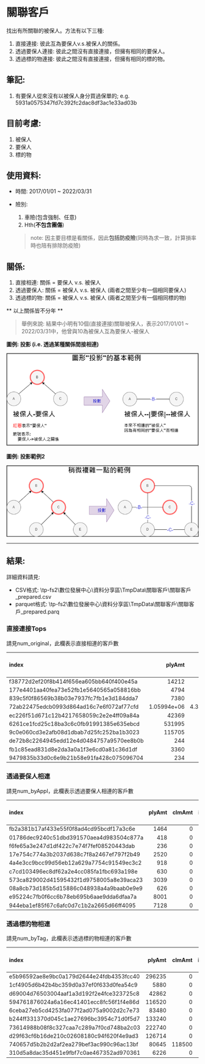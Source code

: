 # 關聯客戶

找出有所關聯的被保人。方法有以下三種:
1. 直接連接: 彼此互為要保人v.s.被保人的關係。
2. 透過要保人連接: 彼此之間沒有直接連接，但擁有相同的要保人。
3. 透過標的物連接: 彼此之間沒有直接連接，但擁有相同的標的物。

## 筆記:
1. 有要保人從來沒有以被保人身分買過保單的; e.g. 5931a0575347fd7c392fc2dac8df3ac1e33ad03b

## 目前考慮:

1. 被保人
2. 要保人
3. 標的物

## 使用資料:

* 時間:
	2017/01/01 ~ 2022/03/31

* 險別:
	1. 車險(包含強制、任意)
	2. Hth(**不包含團傷**) 
	> note: 因主要目標是看關係，因此**包括防疫險**(同時為求一致，計算損率時也陪有排除防疫險)

## 關係:

1. 直接相連: 關係 = 要保人 v.s. 被保人
2. 透過要保人: 關係 = 被保人 v.s. 被保人 (兩者之間至少有一個相同要保人)
3. 透過標的物: 關係 = 被保人 v.s. 被保人 (兩者之間至少有一個相同標的物)

** 以上關係皆不分年 **
> 舉例來說: 結果中小明有10個(直接連接)關聯被保人，表示2017/01/01 ~ 2022/03/31中，他曾與10為被保人互為要保人-被保人


**圖例: 投影 (i.e. 透過某種關係間接相連)**

![alt network_intro](./img/說明/投影圖說明.drawio.png)


**圖例: 投影範例2**

![alt network_intro](./img/說明/投影圖說明2.drawio.png)


---

## 結果:

詳細資料請見: 

- CSV格式: \\tp-fs2\數位發展中心\資料分享區\TmpData\關聯客戶\關聯客戶_prepared.csv
- parquet格式: \\tp-fs2\數位發展中心\資料分享區\TmpData\關聯客戶\關聯客戶_prepared.parq


### 直接連接Tops

請見num_original，此欄表示直接相連的客戶數

| index                                    |           plyAmt |           clmAmt |   ipolicy |   clmed_iply |   num_original |   num_byAppl |   num_byTag |   clm_rate |   clm_ratio |   plyAmt_直接連接 |   clmAmt_直接連接 |   ipolicy_直接連接 |   clmed_iply_直接連接 |   clm_rate_直接連接 |   clm_ratio_直接連接 |   plyAmt_通過標的物 |   clmAmt_通過標的物 |   ipolicy_通過標的物 |   clmed_iply_通過標的物 |   clm_rate_通過標的物 |   clm_ratio_通過標的物 |   plyAmt_通過要保 |   clmAmt_通過要保 |   ipolicy_通過要保 |   clmed_iply_通過要保 |   clm_rate_通過要保 |   clm_ratio_通過要保 |                                                                              
|:-----------------------------------------|-----------------:|-----------------:|----------:|-------------:|---------------:|-------------:|------------:|-----------:|------------:|------------------:|------------------:|-------------------:|----------------------:|--------------------:|---------------------:|--------------------:|--------------------:|---------------------:|------------------------:|----------------------:|-----------------------:|------------------:|------------------:|-------------------:|----------------------:|--------------------:|---------------------:|
| f38772d2ef20f8b414f656ea605bb640f400e45a |  14212           |      0           |       116 |            0 |           1150 |         1609 |           1 |   0        |   0         |       7.69403e+06 |       2.88564e+06 |              16215 |                    95 |            0.375049 |           0.00585877 |                   0 |                   0 |                    0 |                       0 |                   nan |                    nan |       1.21848e+07 |       7.37385e+06 |              18364 |                   143 |            0.60517  |           0.00778697 |
| 177e4401aa40fea73e52fb1e5640565a058816bb |   4794           |      0           |       102 |            0 |            732 |          804 |           1 |   0        |   0         |       4.55846e+06 |       1.33986e+06 |               1877 |                    56 |            0.293929 |           0.0298348  |                   0 |                   0 |                    0 |                       0 |                   nan |                    nan |       5.23337e+06 |       2.83131e+06 |               2177 |                    79 |            0.541011 |           0.0362885  |
| 839c5f0f86569b38b03e7937fc7fb1e3d184dda7 |   7380           |      0           |        60 |            0 |            717 |         1511 |           1 |   0        |   0         |       5.73445e+06 |  697823           |              14843 |                    30 |            0.12169  |           0.00202115 |                   0 |                   0 |                    0 |                       0 |                   nan |                    nan |       1.07332e+07 |       3.52882e+06 |              17800 |                   117 |            0.328775 |           0.00657303 |
| 72ab22475edcb0993d864ad16c7e6f072af77cfd |      1.05994e+06 |      4.34288e+06 |       215 |           15 |            654 |          683 |           1 |   4.09731  |   0.0697674 |       9.19632e+06 |       6.65887e+06 |               5094 |                    88 |            0.72408  |           0.0172752  |                   0 |                   0 |                    0 |                       0 |                   nan |                    nan |       9.62653e+06 |       6.65887e+06 |               5457 |                    88 |            0.691721 |           0.0161261  |
| ec226f51d671c12b4217658059c2e2e4ff09a84a |  42369           |  33000           |        39 |            3 |            439 |          461 |           2 |   0.778871 |   0.0769231 |       1.49862e+06 |  247492           |               1270 |                    18 |            0.165147 |           0.0141732  |              223115 |                   0 |                   20 |                       0 |                     0 |                      0 |       1.64889e+06 |  255192           |               1408 |                    23 |            0.154766 |           0.0163352  |
| 6261ce1fcd25c18ba3c6c0fb91991385e635ebcd | 531995           | 234610           |       400 |            5 |            414 |          507 |           2 |   0.441    |   0.0125    |       6.35487e+06 |       3.20405e+06 |              17594 |                    95 |            0.504188 |           0.00539957 |                1555 |                   0 |                    1 |                       0 |                     0 |                      0 |       8.85134e+06 |       3.90832e+06 |              18597 |                   128 |            0.441551 |           0.00688283 |
| 9c0e060cd3e2afb08d1dbab7d25fc252ba1b3023 | 115705           |      0           |       130 |            0 |            382 |         1479 |           1 |   0        |   0         |       4.91369e+06 |       4.89391e+06 |               3174 |                    71 |            0.995974 |           0.0223693  |                   0 |                   0 |                    0 |                       0 |                   nan |                    nan |       2.37778e+08 |       1.50946e+08 |              93427 |                  3031 |            0.634821 |           0.0324424  |
| de72b8c2264945edd12e4d0484757a9570ee8b0b |    244           |      0           |         2 |            0 |            380 |          800 |           1 |   0        |   0         |       2.73087e+06 |       1.38478e+06 |              10807 |                    24 |            0.507084 |           0.00222078 |                   0 |                   0 |                    0 |                       0 |                   nan |                    nan |       5.34016e+06 |       1.74616e+06 |              14271 |                    47 |            0.326987 |           0.00329339 |
| fb1c85ead831d8e2da3a0a1f3e6cd0a81c36d1df |   3360           |      0           |        88 |            0 |            379 |          408 |           1 |   0        |   0         |       4.49338e+06 |       1.57663e+06 |               4489 |                    64 |            0.350879 |           0.0142571  |                   0 |                   0 |                    0 |                       0 |                   nan |                    nan |       4.6269e+06  |       1.65363e+06 |               4660 |                    69 |            0.357395 |           0.0148069  |
| 9479835b33d0c6e9b21b58e91fa428c075096704 |    234           |      0           |         6 |            0 |            356 |          428 |           1 |   0        |   0         |       1.75763e+06 |  671157           |               1463 |                    23 |            0.381854 |           0.0157211  |                   0 |                   0 |                    0 |                       0 |                   nan |                    nan |       2.15337e+06 |  671157           |               1722 |                    23 |            0.311677 |           0.0133566  |

### 透過要保人相連

請見num_byAppl，此欄表示透過要保人相連的客戶數

| index                                    |   plyAmt |   clmAmt |   ipolicy |   clmed_iply |   num_original |   num_byAppl |   num_byTag |   clm_rate |   clm_ratio |   plyAmt_直接連接 |   clmAmt_直接連接 |   ipolicy_直接連接 |   clmed_iply_直接連接 |   clm_rate_直接連接 |   clm_ratio_直接連接 |   plyAmt_通過標的物 |   clmAmt_通過標的物 |   ipolicy_通過標的物 |   clmed_iply_通過標的物 |   clm_rate_通過標的物 |   clm_ratio_通過標的物 |   plyAmt_通過要保 |   clmAmt_通過要保 |   ipolicy_通過要保 |   clmed_iply_通過要保 |   clm_rate_通過要保 |   clm_ratio_通過要保 |
|:-----------------------------------------|---------:|---------:|----------:|-------------:|---------------:|-------------:|------------:|-----------:|------------:|------------------:|------------------:|-------------------:|----------------------:|--------------------:|---------------------:|--------------------:|--------------------:|---------------------:|------------------------:|----------------------:|-----------------------:|------------------:|------------------:|-------------------:|----------------------:|--------------------:|---------------------:|
| fb2a381b17af433e55f0f8ad4cd95bcdf17a3c6e |     1464 |        0 |        15 |            0 |              2 |         6746 |           1 |          0 |           0 |                 0 |                 0 |                  0 |                     0 |                 nan |                  nan |                   0 |                   0 |                    0 |                       0 |                   nan |                    nan |       1.31606e+08 |       9.14429e+07 |              82992 |                  1729 |            0.694823 |           0.0208333  |
| 01786dec9240c51dbd391570aea4d983504c877a |      418 |        0 |         4 |            0 |              2 |         6147 |           1 |          0 |           0 |                 0 |                 0 |                  0 |                     0 |                 nan |                  nan |                   0 |                   0 |                    0 |                       0 |                   nan |                    nan |       1.09343e+08 |       7.6318e+07  |              72978 |                  1481 |            0.69797  |           0.0202938  |
| f6fe65a3e247d1df422c7e74f7fef08520443dab |      236 |        0 |         4 |            0 |              2 |         5526 |           1 |          0 |           0 |                 0 |                 0 |                  0 |                     0 |                 nan |                  nan |                   0 |                   0 |                    0 |                       0 |                   nan |                    nan |       1.0071e+07  |       1.7069e+06  |              22647 |                    70 |            0.169487 |           0.00309092 |
| 17e754c774a3b2037d638c7f8a2467ef797f2b49 |     2520 |        0 |         6 |            0 |              2 |         5515 |           1 |          0 |           0 |                 0 |                 0 |                  0 |                     0 |                 nan |                  nan |                   0 |                   0 |                    0 |                       0 |                   nan |                    nan |       1.47753e+07 |       3.97787e+06 |              27029 |                   138 |            0.269223 |           0.00510563 |
| 4a4e3cc9bcc99d56eb12a629a7754c91549ec3c2 |      918 |        0 |        15 |            0 |              3 |         5514 |           1 |          0 |           0 |                 0 |                 0 |                  0 |                     0 |                 nan |                  nan |                   0 |                   0 |                    0 |                       0 |                   nan |                    nan |       1.74802e+07 |       7.8994e+06  |              25491 |                   140 |            0.451905 |           0.00549213 |
| c7cd103496ec8df62a2e4cc085fa1fbc693a198e |      630 |        0 |        15 |            0 |              3 |         5514 |           1 |          0 |           0 |                 0 |                 0 |                  0 |                     0 |                 nan |                  nan |                   0 |                   0 |                    0 |                       0 |                   nan |                    nan |       1.74805e+07 |       7.8994e+06  |              25491 |                   140 |            0.451898 |           0.00549213 |
| 573ca829002d41595432f1d9758005a8e39aca23 |     3039 |        0 |         9 |            0 |              2 |         5455 |           1 |          0 |           0 |                 0 |                 0 |                  0 |                     0 |                 nan |                  nan |                   0 |                   0 |                    0 |                       0 |                   nan |                    nan |       1.28542e+07 |       2.54278e+06 |              23966 |                   117 |            0.197817 |           0.00488192 |
| 08a8cb73d185b5d15886c048938a4a9baab0e9e9 |      626 |        0 |        18 |            0 |              2 |         5413 |           1 |          0 |           0 |                 0 |                 0 |                  0 |                     0 |                 nan |                  nan |                   0 |                   0 |                    0 |                       0 |                   nan |                    nan |       1.28145e+07 |       2.53648e+06 |              24448 |                   112 |            0.197938 |           0.00458115 |
| e95224c7fb0f6cc6b78eb695b6aae9dda6dfaa7a |     8001 |        0 |        30 |            0 |              2 |         5400 |           1 |          0 |           0 |                 0 |                 0 |                  0 |                     0 |                 nan |                  nan |                   0 |                   0 |                    0 |                       0 |                   nan |                    nan |       1.25942e+07 |       2.82648e+06 |              26473 |                   119 |            0.224427 |           0.00449515 |
| 944eba1ef85f67c6afc0d7c1b2a2665d66ff4095 |     7128 |        0 |        16 |            0 |              2 |         5338 |           1 |          0 |           0 |                 0 |                 0 |                  0 |                     0 |                 nan |                  nan |                   0 |                   0 |                    0 |                       0 |                   nan |                    nan |       1.27418e+07 |       2.53648e+06 |              23189 |                   112 |            0.199068 |           0.00482988 |


### 透過標的物相連

請見num_byTag，此欄表示透過標的物相連的客戶數

| index                                    |   plyAmt |   clmAmt |   ipolicy |   clmed_iply |   num_original |   num_byAppl |   num_byTag |   clm_rate |   clm_ratio |   plyAmt_直接連接 |   clmAmt_直接連接 |   ipolicy_直接連接 |   clmed_iply_直接連接 |   clm_rate_直接連接 |   clm_ratio_直接連接 |   plyAmt_通過標的物 |   clmAmt_通過標的物 |   ipolicy_通過標的物 |   clmed_iply_通過標的物 |   clm_rate_通過標的物 |   clm_ratio_通過標的物 |   plyAmt_通過要保 |   clmAmt_通過要保 |   ipolicy_通過要保 |   clmed_iply_通過要保 |   clm_rate_通過要保 |   clm_ratio_通過要保 |
|:-----------------------------------------|---------:|---------:|----------:|-------------:|---------------:|-------------:|------------:|-----------:|------------:|------------------:|------------------:|-------------------:|----------------------:|--------------------:|---------------------:|--------------------:|--------------------:|---------------------:|------------------------:|----------------------:|-----------------------:|------------------:|------------------:|-------------------:|----------------------:|--------------------:|---------------------:|
| e5b96592ae8e9bc0a179d2644e24fdb4353fcc40 |   296235 |        0 |        40 |            0 |              1 |            1 |          19 |     0      |    0        |                 0 |                 0 |                  0 |                     0 |           nan       |           nan        |    996479           |    394419           |                  627 |                      19 |              0.395813 |              0.030303  |                 0 |                 0 |                  0 |                     0 |           nan       |           nan        |
| 1cf4905d6b42b4bc359d0a37ef0f633d0fea54c9 |     5880 |        0 |         6 |            0 |              1 |            1 |          17 |     0      |    0        |                 0 |                 0 |                  0 |                     0 |           nan       |           nan        |    481981           |    782952           |                  143 |                      12 |              1.62445  |              0.0839161 |                 0 |                 0 |                  0 |                     0 |           nan       |           nan        |
| d69004d76503004aaf1a3d192f2e4fce323725c8 |    42862 |        0 |         6 |            0 |              2 |            2 |          14 |     0      |    0        |            641470 |                 0 |                 95 |                     0 |             0       |             0        |    734198           |    179300           |                  340 |                       9 |              0.244212 |              0.0264706 |            641470 |                 0 |                 95 |                     0 |             0       |             0        |
| 594761876024a6a16ec41401ecc8fc56f1f4e86d |   116520 |        0 |        40 |            0 |              1 |            1 |          13 |     0      |    0        |                 0 |                 0 |                  0 |                     0 |           nan       |           nan        |         0           |         0           |                    0 |                       0 |            nan        |            nan         |                 0 |                 0 |                  0 |                     0 |           nan       |           nan        |
| 6ceba27eb5cd4253fa077f2ad075a9002d2c7e73 |    83480 |        0 |        60 |            0 |              3 |            3 |          13 |     0      |    0        |             47868 |                 0 |                 20 |                     0 |             0       |             0        |    423720           |         1.76942e+06 |                   79 |                       8 |              4.17591  |              0.101266  |             47868 |                 0 |                 20 |                     0 |             0       |             0        |
| b244ff331370d045c1ae27696bc3954c71d0f5d7 |   133240 |        0 |        50 |            0 |              4 |            4 |          13 |     0      |    0        |            337855 |            544095 |                 35 |                    10 |             1.61044 |             0.285714 |         1.13612e+06 |    222493           |                  214 |                      13 |              0.195835 |              0.0607477 |            337855 |            544095 |                 35 |                    10 |             1.61044 |             0.285714 |
| 73614988b08f8c327caa7c289a7f0cd748ba2c03 |   222740 |        0 |        40 |            0 |              1 |            1 |          12 |     0      |    0        |                 0 |                 0 |                  0 |                     0 |           nan       |           nan        |    257683           |     73880           |                   70 |                       2 |              0.286709 |              0.0285714 |                 0 |                 0 |                  0 |                     0 |           nan       |           nan        |
| d29f63cf6b16de210c02608180c94f620f4e9ad3 |   126714 |        0 |        15 |            0 |              1 |            1 |          12 |     0      |    0        |                 0 |                 0 |                  0 |                     0 |           nan       |           nan        |    227476           |     28400           |                   36 |                       2 |              0.124848 |              0.0555556 |                 0 |                 0 |                  0 |                     0 |           nan       |           nan        |
| 740657d5b2b2d2af2ea279bef3ac990c96ac13bf |    80645 |   118500 |        35 |            5 |              1 |            1 |          11 |     1.4694 |    0.142857 |                 0 |                 0 |                  0 |                     0 |           nan       |           nan        |    452584           |         0           |                   94 |                       0 |              0        |              0         |                 0 |                 0 |                  0 |                     0 |           nan       |           nan        |
| 310d5a8dac35d451e9fbf7c0ae467352ad970361 |     6226 |        0 |         2 |            0 |              1 |            1 |          11 |     0      |    0        |                 0 |                 0 |                  0 |                     0 |           nan       |           nan        |     53710           |         0           |                   33 |                       0 |              0        |              0         |                 0 |                 0 |                  0 |                     0 |           nan       |           nan        |

